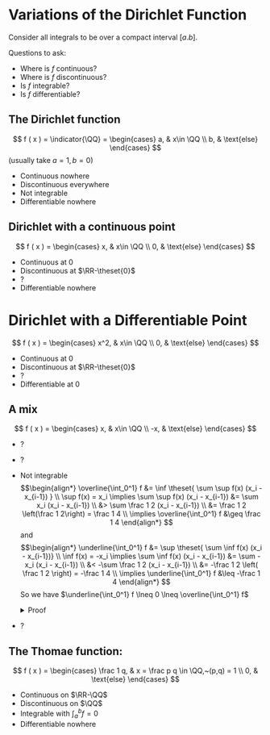 # Variations of the Dirichlet Function
Consider all integrals to be over a compact interval $[a.b]$.

Questions to ask:
- Where is $f$ continuous?
- Where is $f$ discontinuous?
- Is $f$ integrable?
- Is $f$ differentiable?

## The Dirichlet function
$$
f ( x ) = \indicator{\QQ} = \begin{cases}
a, & x\in \QQ \\
b, & \text{else}
\end{cases}
$$
(usually take $a=1, b=0$)

- Continuous nowhere
- Discontinuous everywhere
- Not integrable
- Differentiable nowhere

## Dirichlet with a continuous point
$$
f ( x ) = \begin{cases}
x, & x\in \QQ \\
0, & \text{else}
\end{cases}
$$

- Continuous at 0
- Discontinuous at $\RR-\theset{0}$
- ?
- Differentiable nowhere 

# Dirichlet with a Differentiable Point
$$
f ( x ) = \begin{cases}
x^2, & x\in \QQ \\
0, & \text{else}
\end{cases}
$$

- Continuous at 0
- Discontinuous at $\RR-\theset{0}$
- ?
- Differentiable at 0 

## A mix
$$
f ( x ) = \begin{cases}
x, & x\in \QQ \\
-x, & \text{else}
\end{cases}
$$

- ?
- ?
- Not integrable
    $$\begin{align*}
    \overline{\int_0^1} f &= \inf \theset{ \sum \sup f(x) (x_i - x_{i-1}) } \\
    \sup f(x) = x_i \implies \sum \sup f(x) (x_i - x_{i-1}) &= \sum x_i (x_i - x_{i-1}) \\
    &> \sum \frac 1 2 (x_i - x_{i-1}) \\
    &= \frac 1 2 \left(\frac 1 2\right) = \frac 1 4 \\
    \implies \overline{\int_0^1} f &\geq \frac 1 4
    \end{align*}
    $$
    and 
    $$\begin{align*}
    \underline{\int_0^1} f &= \sup \theset{ \sum \inf f(x) (x_i - x_{i-1})} \\
    \inf f(x) = -x_i \implies \sum \inf f(x) (x_i - x_{i-1}) &= \sum -x_i (x_i - x_{i-1}) \\
    &< -\sum \frac 1 2 (x_i - x_{i-1}) \\
    &= -\frac 1 2 \left( \frac 1 2 \right) = -\frac 1 4 \\
    \implies \underline{\int_0^1} f &\leq -\frac 1 4
    \end{align*}
    $$
    So we have $\underline{\int_0^1} f \lneq 0 \lneq \overline{\int_0^1} f$
    <details markdown="1">
    <summary>Proof</summary>
    Restrict attention to $[\frac 1 2, 1]$
    
    </details>
- ?

## The Thomae function:
$$
f ( x ) = \begin{cases}
\frac 1 q, & x = \frac p q \in \QQ,~(p,q) = 1 \\
0, & \text{else}
\end{cases}
$$

- Continuous on $\RR-\QQ$
- Discontinuous on $\QQ$
- Integrable with $\int_a^b f = 0$
- Differentiable nowhere